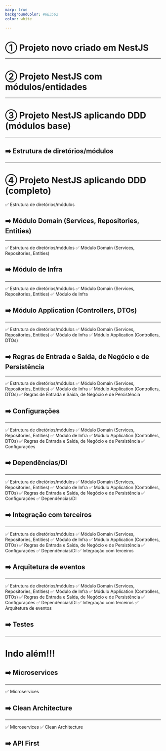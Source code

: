 ```yaml
---
marp: true
backgroundColor: #6E3562
color: white

---
```

<style>
footer {
    color: white;
}
</style>

# ① Projeto novo criado em NestJS

<!-- footer: branch: 1-project-nestjs-simple --> 

---

# ② Projeto NestJS com módulos/entidades

<!-- footer: branch: 2-project-nestjs-with-entities-business --> 

---

# ③ Projeto NestJS aplicando DDD (módulos base)

<!-- footer: branch: 3-project-nestjs-with-ddd-layers-and-empty --> 

---

## ➡️ Estrutura de diretórios/módulos

---

# ④ Projeto NestJS aplicando DDD (completo)
✅ Estrutura de diretórios/módulos
## ➡️ Módulo Domain (Services, Repositories, Entities)

<!-- footer: branch: 4-project-nestjs-with-ddd-all-contexts --> 

---

✅ Estrutura de diretórios/módulos
✅ Módulo Domain (Services, Repositories, Entities)
## ➡️ Módulo de Infra 

---

✅ Estrutura de diretórios/módulos
✅ Módulo Domain (Services, Repositories, Entities)
✅ Módulo de Infra 
## ➡️ Módulo Application (Controllers, DTOs)

---

✅ Estrutura de diretórios/módulos
✅ Módulo Domain (Services, Repositories, Entities)
✅ Módulo de Infra 
✅ Módulo Application (Controllers, DTOs)
## ➡️ Regras de Entrada e Saída, de Negócio e de Persistência

---

✅ Estrutura de diretórios/módulos
✅ Módulo Domain (Services, Repositories, Entities)
✅ Módulo de Infra 
✅ Módulo Application (Controllers, DTOs)
✅ Regras de Entrada e Saída, de Negócio e de Persistência
## ➡️ Configurações

---

✅ Estrutura de diretórios/módulos
✅ Módulo Domain (Services, Repositories, Entities)
✅ Módulo de Infra 
✅ Módulo Application (Controllers, DTOs)
✅ Regras de Entrada e Saída, de Negócio e de Persistência
✅ Configurações
## ➡️ Dependências/DI

---

✅ Estrutura de diretórios/módulos
✅ Módulo Domain (Services, Repositories, Entities)
✅ Módulo de Infra 
✅ Módulo Application (Controllers, DTOs)
✅ Regras de Entrada e Saída, de Negócio e de Persistência
✅ Configurações
✅ Dependências/DI
## ➡️ Integração com terceiros

---

✅ Estrutura de diretórios/módulos
✅ Módulo Domain (Services, Repositories, Entities)
✅ Módulo de Infra 
✅ Módulo Application (Controllers, DTOs)
✅ Regras de Entrada e Saída, de Negócio e de Persistência
✅ Configurações
✅ Dependências/DI
✅ Integração com terceiros
## ➡️ Arquitetura de eventos

---

✅ Estrutura de diretórios/módulos
✅ Módulo Domain (Services, Repositories, Entities)
✅ Módulo de Infra 
✅ Módulo Application (Controllers, DTOs)
✅ Regras de Entrada e Saída, de Negócio e de Persistência
✅ Configurações
✅ Dependências/DI
✅ Integração com terceiros
✅ Arquitetura de eventos
## ➡️ Testes

---

# Indo além!!!

## ➡️ Microservices

<!-- footer: branch: 5-project-nestjs-with-ddd-microservices --> 
---

✅ Microservices
## ➡️ Clean Architecture

---

✅ Microservices
✅ Clean Architecture
## ➡️ API First
